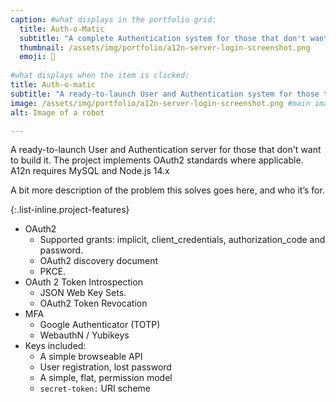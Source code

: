 ```yaml
---
caption: #what displays in the portfolio grid:
  title: Auth-o-Matic
  subtitle: "A complete Authentication system for those that don't want to build it themselves."
  thumbnail: /assets/img/portfolio/a12n-server-login-screenshot.png
  emoji: 🤖
  
#what displays when the item is clicked:
title: Auth-o-matic 
subtitle: "A ready-to-launch User and Authentication system for those that don't want to build it. (Initial idea was: Kwik-e-Auth)"
image: /assets/img/portfolio/a12n-server-login-screenshot.png #main image, can be a link or a file in assets/img/portfolio
alt: Image of a robot

---
```


A ready-to-launch User and Authentication server for those that don't want to build it. The project implements OAuth2 standards where applicable. A12n requires MySQL and Node.js 14.x

A bit more description of the problem this solves goes here, and who it’s for.

{:.list-inline.project-features} 
- OAuth2
  - Supported grants: implicit, client_credentials, authorization_code and password.
  - OAuth2 discovery document
  - PKCE.
- OAuth 2 Token Introspection
  - JSON Web Key Sets.
  - OAuth2 Token Revocation
- MFA
  - Google Authenticator (TOTP)
  - WebauthN / Yubikeys
- Keys included:
  - A simple browseable API
  - User registration, lost password
  - A simple, flat, permission model
  - `secret-token:` URI scheme